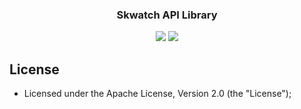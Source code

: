 <h3 align="center">
  Skwatch API Library
</h3>

<p align="center">
  <a href="https://www.npmjs.com/package/@skywatch/api"><img src="https://img.shields.io/npm/v/@skywatch/api?style=flat-square"></a>
  <a href="https://www.npmjs.com/package/@skywatch/api"><img src="https://img.shields.io/npm/dm/@skywatch/api?style=flat-square"></a>
</p>

## License

- Licensed under the Apache License, Version 2.0 (the "License");
